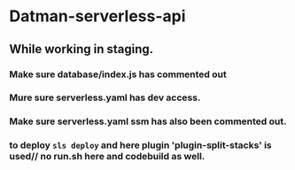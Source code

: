 # Datman-serverless-api

## While working in staging.
### Make sure database/index.js has commented out
### Mure sure serverless.yaml has dev access.
### Make sure serverless.yaml ssm has also been commented out. 
### to deploy `sls deploy` and here plugin 'plugin-split-stacks' is used// no run.sh here and codebuild as well.